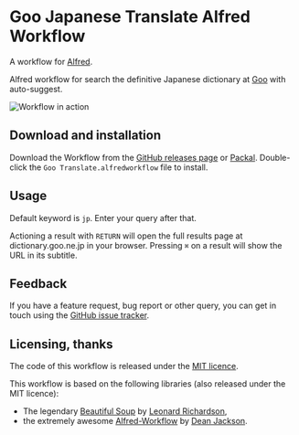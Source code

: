 # Goo Japanese Translate Alfred Workflow #

A workflow for [Alfred][alfred].

Alfred workflow for search the definitive Japanese dictionary at [Goo][goo] with auto-suggest.

![Workflow in action][demo]

## Download and installation ##

Download the Workflow from the [GitHub releases page][releases] or [Packal][packal]. Double-click the `Goo Translate.alfredworkflow` file to install.

## Usage ##

Default keyword is `jp`. Enter your query after that.

Actioning a result with `RETURN` will open the full results page at dictionary.goo.ne.jp in your browser. Pressing `⌘` on a result will show the URL in its subtitle.

## Feedback ##

If you have a feature request, bug report or other query, you can get in touch using the [GitHub issue tracker][issues].

## Licensing, thanks ##

The code of this workflow is released under the [MIT licence][mit].

This workflow is based on the following libraries (also released under the MIT licence):

- The legendary [Beautiful Soup][bs] by [Leonard Richardson][lenny],
- the extremely awesome [Alfred-Workflow][aw] by [Dean Jackson][deanishe].


[alfred]: http://www.alfredapp.com/
[goo]: http://dictionary.goo.ne.jp/
[releases]: https://github.com/rorvte/alfred-goodict/releases/latest
[demo]: http://7xs2lz.com1.z0.glb.clouddn.com/demo.gif "Workflow in action"
[packal]: http://www.packal.org/workflow/alfred-goodict
[issues]: https://github.com/rorvte/alfred-goodict/issues
[mit]: http://opensource.org/licenses/MIT
[bs]: http://www.crummy.com/software/BeautifulSoup/
[lenny]: http://www.crummy.com/self/
[aw]: http://www.deanishe.net/alfred-workflow/index.html
[deanishe]: https://github.com/deanishe/


